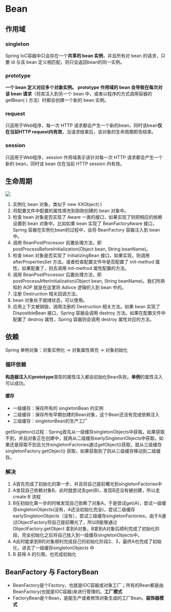 # Bean

## 作用域

### singleton

Spring IoC容器中只会存在一个**共享的 bean 实例**，并且所有对 bean 的请求，只要 id 与该 bean 定义相匹配，则只会返回bean的同一实例。

### prototype

**一个 bean 定义对应多个对象实例。** **prototype 作用域的 bean 会导致在每次对该 bean 请求**（将其注入到另一个 bean 中，或者以程序的方式调用容器的 getBean( ) 方法）时都会创建一个新的 bean 实例。

### request

只适用于Web程序，每一次 HTTP 请求都会产生一个新的bean，同时该bean**仅在当前HTTP request内有效**，当请求结束后，该对象的生命周期即告结束。

### session

只适用于Web程序，session 作用域表示该针对每一次 HTTP 请求都会产生一个新的 bean，同时该 bean 仅在当前 HTTP session 内有效。



## 生命周期

![](https://tva1.sinaimg.cn/large/007S8ZIlly1gizdootjx4j30us0cin1m.jpg)

1. 实例化 bean 对象，类似于 new XXObject( )
2. 将配置文件中配置的属性填充到刚刚创建的 bean 对象中。
3. 检查 bean 对象是否实现了 Aware 一类的接口，如果实现了则把相应的依赖设置到 bean 对象中。比如如果 bean 实现了 BeanFactoryAware 接口，Spring 容器在实例化bean的过程中，会将 BeanFactory 容器注入到 bean 中。
4. 调用 BeanPostProcessor 前置处理方法，即 postProcessBeforeInitialization(Object bean, String beanName)。
5. 检查 bean 对象是否实现了 InitializingBean 接口，如果实现，则调用 afterPropertiesSet 方法。或者检查配置文件中是否配置了 init-method 属性，如果配置了，则去调用 init-method 属性配置的方法。
6. 调用 BeanPostProcessor 后置处理方法，即 postProcessAfterInitialization(Object bean, String beanName)。我们所熟知的 AOP 就是在这里将 Adivce 逻辑织入到 bean 中的。
7. 注册 Destruction 相关回调方法。
8. bean 对象处于就绪状态，可以使用。
9. 应用上下文被销毁，调用注册的 Destruction 相关方法。如果 bean 实现了 DispostbleBean 接口，Spring 容器会调用 destroy 方法。如果在配置文件中配置了 destroy 属性，Spring 容器则会调用 destroy 属性对应的方法。



## 依赖

Spring 单例对象：对象实例化 -> 对象属性填充 -> 对象初始化

### 循环依赖

**构造器注入**和**prototype**类型的属性注入都会初始化Bean失败。**单例**的属性注入可以成功。

#### 缓存

- 一级缓存：保存所有的 singletonBean 的实例
- 二级缓存：保存所有早期创建的Bean对象，这个Bean还没有完成依赖注入
- 三级缓存：singletonBean的生产工厂

getSingleton()过程：Spring首先从一级缓存singletonObjects中获取。如果获取不到，并且对象正在创建中，就再从二级缓存earlySingletonObjects中获取。如果还是获取不到且允许singletonFactories通过getObject()获取，就从三级缓存singletonFactory.getObject() 获取，如果获取到了则从三级缓存移动到二级缓存。

### 解决

1. A首先完成了初始化的第一步，并且将自己提前曝光到singletonFactories中
2. A发现自己依赖对象B，此时就尝试去get(B)，发现B还没有被创建，所以走 create B 流程
3. B在初始化第一步的时候发现自己依赖了对象A，于是尝试get(A)，尝试一级缓存singletonObjects(没有，A还没初始化完全)，尝试二级缓存earlySingletonObjects（没有），尝试三级缓存singletonFactories，由于A通过ObjectFactory将自己提前曝光了，所以B能够通过ObjectFactory.getObject 拿到A对象，B拿到A对象后顺利完成了初始化阶段，完全初始化之后将自己放入到一级缓存singletonObjects中。
4. A此时能拿到B的对象顺利完成自己的初始化阶段2、3，最终A也完成了初始化，进去了一级缓存singletonObjects 中
5. B 获得 A 的引用，也完成初始化



## BeanFactory 与 FactoryBean

- BeanFactory是个Factory，也就是IOC容器或对象工厂；所有的Bean都是由BeanFactory(也就是IOC容器)来进行管理的。**工厂模式**
- FactoryBean是个Bean，是能生产或者修饰对象生成的工厂Bean。**装饰器模式**